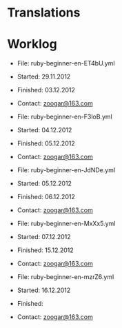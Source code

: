Translations
============

# Worklog

* File: ruby-beginner-en-ET4bU.yml
* Started: 29.11.2012
* Finished: 03.12.2012
* Contact: zoogar@163.com

* File: ruby-beginner-en-F3loB.yml
* Started: 04.12.2012
* Finished: 05.12.2012
* Contact: zoogar@163.com

* File: ruby-beginner-en-JdNDe.yml
* Started: 05.12.2012
* Finished: 06.12.2012
* Contact: zoogar@163.com

* File: ruby-beginner-en-MxXx5.yml
* Started: 07.12.2012
* Finished: 15.12.2012
* Contact: zoogar@163.com

* File: ruby-beginner-en-mzrZ6.yml
* Started: 16.12.2012
* Finished:
* Contact: zoogar@163.com
